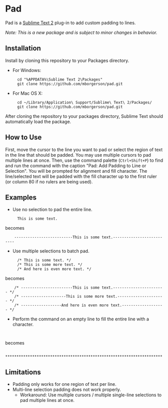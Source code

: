 Pad
===

Pad is a [Sublime Text 2](http://www.sublimetext.com/) plug-in to add custom
padding to lines.

_Note: This is a new package and is subject to minor changes in behavior._

Installation
------------

Install by cloning this repository to your Packages directory.

* For Windows:

        cd "%APPDATA%\Sublime Text 2\Packages"
        git clone https://github.com/mborgerson/pad.git

* For Mac OS X:

        cd ~/Library/Application\ Support/Sublime\ Text\ 2/Packages/
        git clone https://github.com/mborgerson/pad.git

After cloning the repository to your packages directory, Sublime Text should
automatically load the package.

How to Use
----------

First, move the cursor to the line you want to pad or select the region of text
in the line that should be padded. You may use multiple cursors to pad multiple
lines at once. Then, use the command palette (`Ctrl+Shift+P`) to find and run
the command with the caption "Pad: Add Padding to Line or Selection". You will
be prompted for alignment and fill character. The line/selected text will be
padded with the fill character up to the first ruler (or column 80 if no rulers
are being used).

Examples
--------

* Use no selection to pad the entire line.

        This is some text.

 becomes

        --------------------------This is some text.--------------------------

* Use multiple selections to batch pad.

        /* This is some text. */
		/* This is some more text. */
		/* And here is even more text. */

 becomes

        /* -----------------------This is some text.----------------------- */
		/* --------------------This is some more text.--------------------- */
		/* ------------------And here is even more text.------------------- */

* Perform the command on an empty line to fill the entire line with a character.

 ` `

 becomes

        **********************************************************************

Limitations
-----------
* Padding only works for one region of text per line.
* Multi-line selection padding does not work properly.
  * Workaround: Use multiple cursors / multiple single-line selections to pad
    multiple lines at once.
